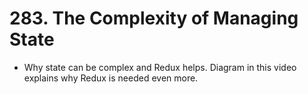 # 283. The Complexity of Managing State
- Why state can be complex and Redux helps. Diagram in this video explains why Redux is needed even more. 